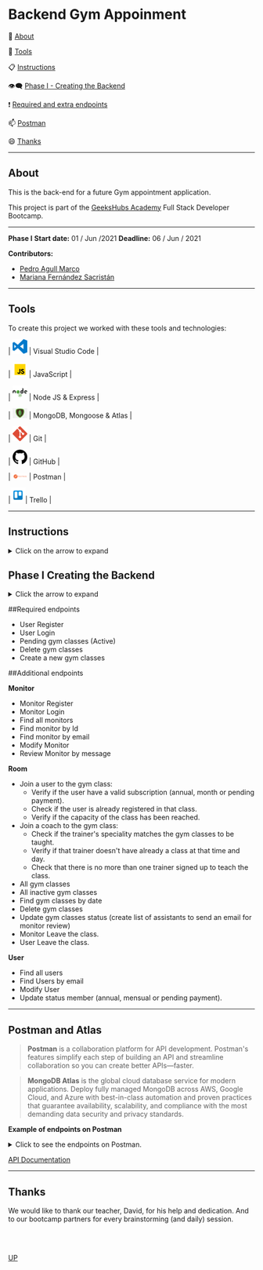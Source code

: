 <a name="top"></a>

<h1>Backend Gym Appoinment</h1>



:speech_balloon: [About](#id1)   

:hammer: [Tools](#id2)

:clipboard: [Instructions](#id3)

:eye_speech_bubble: [Phase I - Creating the Backend](#id4)

:exclamation: [Required and extra endpoints](#id5)

:mailbox: [Postman](#id6)

:smile: [Thanks](#id7)

---

<a name="id1"></a>
## **About**

This is the back-end for a future Gym appointment application.

This project is part of the [GeeksHubs Academy](https://bootcamp.geekshubsacademy.com/) Full Stack Developer Bootcamp. 

---
**Phase I**
**Start date:** 01 / Jun /2021
**Deadline:** 06 / Jun / 2021


**Contributors:**
* [Pedro Agull Marco](https://github.com/PedroAgullo)
* [Mariana Fernández Sacristán](https://github.com/mlfernandez)

---

<a name="id2"></a>

## **Tools**

To create this project we worked with these tools and technologies:

| <img src="img/logovisual.png" alt="Visual" width="30"/> | Visual Studio Code |

| <img src="img/javascript2.png" alt="JavaScript" width="30"/> | JavaScript | 

| <img src="img/nodejs.png" alt="HTML5" width="30"/> | Node JS & Express |

| <img src="img/mongodb.png" alt="MONGO" width="30"/> |  MongoDB, Mongoose & Atlas | 

| <img src="img/git.png" alt="Git" width="30"/> | Git |

| <img src="img/github2.png" alt="GitHub" width="30"/> | GitHub | 

| <img src="img/postman.png" alt="GitHub" width="30"/> | Postman |

|<img src="img/trelloLogo.png" alt="trello" width="30"/>| Trello | 



<a name="id3"></a>
***
## **Instructions**

<details>
<summary>Click on the arrow to expand</summary>

1. <h3> Starting Node Package Manager </h3>
   (We must have installed Node.js)
Using npm init from the command line initializes the project’s package.json file.

```javascript
npm init -y
```
2. <h3>Install MongoDB</h3>
>MongoDB is a source-available cross-platform document-oriented database program. Classified as a NoSQL database program, MongoDB uses JSON-like documents with optional schemas.

3. <h3>Install Nodemon</h3>
>Nodemon is a utility depended on by over 1.5 million projects, that will monitor for any changes in your source and automatically restart your server. Perfect for development.

```javascript
npm i nodemon
```
4. <h3> Add {"start":"node index.js"} in the file package.json section "scripts"</h3>
```json
  "scripts": {
   "start": "node index.js", 
    "test": "echo \"Error: no test specified\" && exit 1"
  },
```

5. <h3>Install framework Express </h3>
>Express is a minimal and flexible Node.js web application framework that provides a robust set of features to develop web and mobile applications. It facilitates the fast development with Node based Web applications.

```javascript
npm i express
```

6. <h3>Install Mongoose </h3>
>Mongoose is an Object Data Modeling (ODM) library for MongoDB and Node. js. It manages relationships between data, provides schema validation, and is used to translate between objects in code and the representation of those objects in MongoDB

```javascript
npm i mongoose
```

7. <h3> Delete the ^ simbol in "dependencies" file  package.json </h3>
```json
"dependencies": {
    "express": "^4.17.1"
  },
```
8. <h3>Install Cors </h3>
> Cross-origin resource sharing (CORS) is a mechanism that allows restricted resources on a web page to be requested from another domain outside the domain from which the first resource was served.
```javascript
npm i cors
```

9. <h3> Add .gitignore on the Work space folder and inside write</h3>
```json
/node_modules
```
10. <h3>Install the encryption dependency</h3>

   >The **bcrypt** hashing function allows us to build a password security platform that scales with computation power and always hashes every password with a salt.

  ```javascript
  npm i bcrypt
  ```

  >A **JSON web token**, or JWT (“jot”) for short, is a standardized, optionally validated and/or encrypted container format that is used to securely transfer information between two parties

  ```javascript
  npm i jsonwebtoken
  ```
For explample **autheticate.js** require bcrypt and jsonwebtoken require:
<details><summary>Click in the arrow to expand and see the code example.</summary>

```javascript
const jwt = require("jsonwebtoken");
const secret = "Los mas jovenes del Bootcamp";
const authenticate = (req, res, next) => {
  try {
    if (!req.headers.authorization) {
      throw new Error("Tienes que hacer login para realizar esta acción.");
    }
    let token = req.headers.authorization.split(" ")[1];
    let auth = jwt.verify(token, secret);
    if (auth.id != req.body.member) {
      throw new Error("No tienes permiso para realizar esta accion");
    }
    return next();
  } catch (err) {
    return res.status(500).json({
      message: err.message,
    });
  }
};
module.exports = authenticate;
```
</details>

11. <h3>To conect to the server write on the terminal</h3>
```javascript
npm start
```
12. <h3>Now we can start to code the backend.</h3>
>To know more about this see Creating the Backend below.

13. <h3>To see the Data in Postman.</h3>
>To know more about this see Postman below.

14. <h3>To see the Data on Atlas.</h3>
>To know more about this see Atlas below.

</details>


<a name="id4"></a>
## Phase I Creating the Backend

<details>
<summary>Click the arrow to expand</summary>


1. <h3>index.js</h3>

In this file we found the file all dependencies we need to import, also we setup the middlewares and the server.`
<details>
<summary>Click the arrow to see index.js's code</summary>

```javascript
const express = require('express');
const router = require('./router');
const db = require('./config/mongoose.js');
const app = express();
const port = 3000;
const cors = require('cors');

//Middlewares
app.use(express.json());
app.use(cors());
app.use(router);

db
.then(() => {
app.listen(port, () => console.log(`Node server running on http://localhost:${port}`));
})
.catch((err) => console.log(err.message))
```
</details>

2. <h3>mongoose.js</h3>
Create **mongoose.js** to conect the data base.

```javascript
const mongoose = require("mongoose");
const QUERY_STRING =
  "mongodb+srv://admin:Admin1234@cluster0.oayl4.mongodb.net/dbGym?retryWrites=true&w=majority";

// Connection to DB
const db = mongoose
  .connect(QUERY_STRING, { useNewUrlParser: true, useUnifiedTopology: true })
  .then(console.log("Conectado a la base de datos"))
  .catch((error) => console.log(error));

module.exports = db;
```

3. <h3>router.js</h3>

* We have to call Node Express.
```javascript
const router = require('express').Router();
```
* Call the files on the folder routes.
```javascript
const userRouter = require('./routes/userRouter.js');
const roomRouter = require('./routes/roomRouter.js');
const loginRouter = require('./routes/loginRouter.js');
const monitorRouter = require('./routes/monitorRouter.js');
```
* This says that when the user puts the path where it should go.
```javascript
router.use('/user', userRouter);
router.use('/room', roomRouter);
router.use('/login', loginRouter);
router.use('/monitor', monitorRouter);
```

* Finally export the file routers.
```javascript
module.exports = router;
```

4. <h3>controllers</h3>

Controllers contain the class and callback functions which we pass to the router's methods. 

We will need one for each model, Monitor, Room and User, and an additional to the login.

This is an example in class Monitor, a function to modify the information:

```javascript
class Profesor {
  constructor() {}

  async modifyMonitor(data) {
    return Monitor.findByIdAndUpdate(
      { _id: data.id },
      //Datos que cambiamos
      {
        address: data.address,
        country: data.country,
        city: data.city,
        telephone: data.telephone,
        speciality: data.speciality,
        isActive: data.isActive,
      },
      { new: true, omitUndefined: true }
    );
  }
let monitorController = new Profesor();
module.exports = monitorController;
```

5. <h3>routes</h3>

A route is a section of Express code that associates an HTTP verb (GET, POST, PUT, DELETE, etc.), a URL path/pattern, and a function that is called to handle that pattern.

```javascript
const router = require("express").Router();
const monitorController = require("../controllers/monitorController.js");
const authenticate = require("../middleware/authenticate.js");
const admin = require("../middleware/admin.js");
const monitor = require("../middleware/monitor.js");
```
We have one for each controller, this is a example of one of this to search all Coaches in the data base.

```javascript
//GET - Return all Users in the DB

router.get("/", admin, async (req, res) => {
  try {
    res.json(await monitorController.findAllMonitor());
  } catch (err) {
    return res.status(500).json({
      message: err.message,
    });
  }
});
```
</details>

<a name="id5"></a>
##Required endpoints

  * User Register
  * User Login
  * Pending gym classes (Active)
  * Delete gym classes 
  * Create a new gym classes


<a name="id6"></a>
##Additional endpoints

**Monitor**

  * Monitor Register
  * Monitor Login
  * Find all monitors
  * Find monitor by Id
  * Find monitor by email
  * Modify Monitor
  * Review Monitor by message
 
**Room**

  * Join a user to the gym class:
    - Verify if the user have a valid subscription (annual, month or pending payment).
    - Check if the user is already registered in that class.
    - Verify if the capacity of the class has been reached. 
  * Join a coach to the gym class:
    - Check if the trainer's speciality matches the gym classes to be taught.
    - Verify if that trainer doesn't have already a class at that time and day.
    - Check that there is no more than one trainer signed up to teach the class.
  * All gym classes
  * All inactive gym classes
  * Find gym classes by date  
  * Delete gym classes
  * Update gym classes status (create list of assistants to send an email for monitor review)
  * Monitor Leave the class.
  * User Leave the class.

**User**

  * Find all users
  * Find Users by email
  * Modify User
  * Update status member (annual, mensual or pending payment).


<a name="id7"></a>
***
## **Postman and Atlas**

>**Postman** is a collaboration platform for API development. Postman's features simplify each step of building an API and streamline collaboration so you can create better APIs—faster.

>**MongoDB Atlas** is the global cloud database service for modern applications.
Deploy fully managed MongoDB across AWS, Google Cloud, and Azure with best-in-class automation and proven practices that guarantee availability, scalability, and compliance with the most demanding data security and privacy standards.

**Example of endpoints on Postman**
<details>
<summary>Click to see the endpoints on Postman.</summary>


![Captura](img/imgPostmanAllOrders.JPG)



</details>

[API Documentation](https://documenter.getpostman.com/view/15824691/TzY4gap6)


<a name="id8"></a>
***
## **Thanks**

We would like to thank our teacher, David, for his help and dedication. And to our bootcamp partners for every brainstorming (and daily) session.

<br>
<br>

[UP](#top)